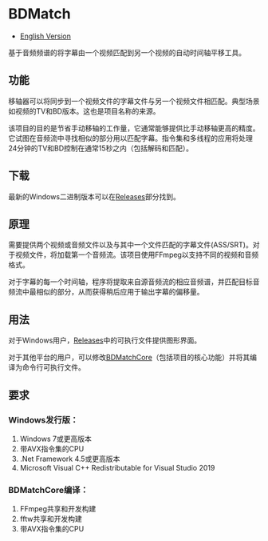 # BDMatch
* [English Version](/README.md)

基于音频频谱的将字幕由一个视频匹配到另一个视频的自动时间轴平移工具。

## 功能
移轴器可以将同步到一个视频文件的字幕文件与另一个视频文件相匹配。典型场景如视频的TV和BD版本。这也是项目名称的来源。

该项目的目的是节省手动移轴的工作量，它通常能够提供比手动移轴更高的精度。它试图在音频流中寻找相似的部分用以匹配字幕。指令集和多线程的应用将处理24分钟的TV和BD控制在通常15秒之内（包括解码和匹配）。

## 下载
最新的Windows二进制版本可以在[Releases](https://github.com/Thomasyse/BDMatch/releases)部分找到。

## 原理
需要提供两个视频或音频文件以及与其中一个文件匹配的字幕文件(ASS/SRT)。对于视频文件，将加载第一个音频流。该项目使用FFmpeg以支持不同的视频和音频格式。

对于字幕的每一个时间轴，程序将提取来自源音频流的相应音频谱，并匹配目标音频流中最相似的部分，从而获得稍后应用于输出字幕的偏移量。

## 用法
对于Windows用户，[Releases](https://github.com/Thomasyse/BDMatch/releases)中的可执行文件提供图形界面。

对于其他平台的用户，可以修改[BDMatchCore](/BDMatchCore)（包括项目的核心功能）并将其编译为命令行可执行文件。

## 要求

### Windows发行版：
1. Windows 7或更高版本
2. 带AVX指令集的CPU
3. .Net Framework 4.5或更高版本
4. Microsoft Visual C++ Redistributable for Visual Studio 2019

### BDMatchCore编译：
1. FFmpeg共享和开发构建
2. fftw共享和开发构建
3. 带AVX指令集的CPU
